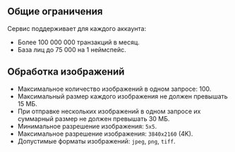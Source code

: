## Общие ограничения

Сервис поддерживает для каждого аккаунта:

- Более 100 000 000 транзакций в месяц.
- База лиц до 75 000 на 1 неймспейс.

## Обработка изображений

- Максимальное количество изображений в одном запросе: 100.
- Максимальный размер каждого изображения не должен превышать 15 МБ.
- При отправке нескольких изображений в одном запросе их суммарный размер не должен превышать 30 МБ.
- Минимальное разрешение изображения: `5x5`.
- Максимальное разрешение изображения: `3840x2160` (4K).
- Допустимые форматы изображений: `jpeg`, `png`, `tiff`.
